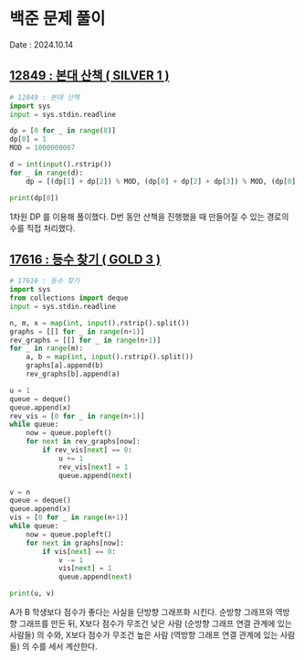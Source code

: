 # 백준 문제 풀이
Date : 2024.10.14

## [12849 : 본대 산책 ( SILVER 1 )](https://www.acmicpc.net/problem/12849)
```py
# 12849 : 본대 산책
import sys
input = sys.stdin.readline

dp = [0 for _ in range(8)]
dp[0] = 1
MOD = 1000000007

d = int(input().rstrip())
for _ in range(d):
    dp = [(dp[1] + dp[2]) % MOD, (dp[0] + dp[2] + dp[3]) % MOD, (dp[0] + dp[1] + dp[3] + dp[4]) % MOD, (dp[1] + dp[2] + dp[4] + dp[5]) % MOD, (dp[2] + dp[3] + dp[5] + dp[6]) % MOD, (dp[3] + dp[4] + dp[7]) % MOD, (dp[4] + dp[7]) % MOD, (dp[5] + dp[6]) % MOD]

print(dp[0])
```

1차원 DP 를 이용해 풀이했다. D번 동안 산책을 진행했을 때 만들어질 수 있는 경로의 수를 직접 처리했다.

## [17616 : 등수 찾기 ( GOLD 3 )](https://www.acmicpc.net/problem/17616)
```py
# 17616 : 등수 찾기
import sys
from collections import deque
input = sys.stdin.readline

n, m, x = map(int, input().rstrip().split())
graphs = [[] for _ in range(n+1)]
rev_graphs = [[] for _ in range(n+1)]
for _ in range(m):
    a, b = map(int, input().rstrip().split())
    graphs[a].append(b)
    rev_graphs[b].append(a)

u = 1
queue = deque()
queue.append(x)
rev_vis = [0 for _ in range(n+1)]
while queue:
    now = queue.popleft()
    for next in rev_graphs[now]:
        if rev_vis[next] == 0:
            u += 1
            rev_vis[next] = 1
            queue.append(next)

v = n
queue = deque()
queue.append(x)
vis = [0 for _ in range(n+1)]
while queue:
    now = queue.popleft()
    for next in graphs[now]:
        if vis[next] == 0:
            v -= 1
            vis[next] = 1
            queue.append(next)

print(u, v)
```

A가 B 학생보다 점수가 좋다는 사실을 단방향 그래프화 시킨다. 순방향 그래프와 역방향 그래프를 만든 뒤, X보다 점수가 무조건 낮은 사람 (순방향 그래프 연결 관계에 있는 사람들) 의 수와, X보다 점수가 무조건 높은 사람 (역방향 그래프 연결 관계에 있는 사람들) 의 수를 세서 계산한다.

